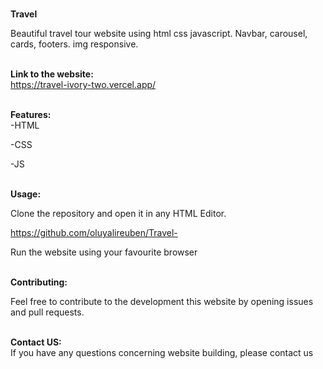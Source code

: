 
<b> <br>Travel<br></b>
</h1>
Beautiful travel tour website using html css javascript. Navbar, carousel, cards, footers. img responsive.


<b><br>Link to the website: <br> </b>
https://travel-ivory-two.vercel.app/

<b> <br>Features: <br> </b>
-HTML

-CSS

-JS

<b> <br>Usage: <br> </b>

Clone the repository and open it in any HTML Editor.

https://github.com/oluyalireuben/Travel-

Run the website using your favourite browser


<b> <br>Contributing: <br> </b>

Feel free to contribute to the development this website by opening issues and pull requests.

<b> <br>Contact US: <br> </b>
If you have any questions concerning website building, please contact us
